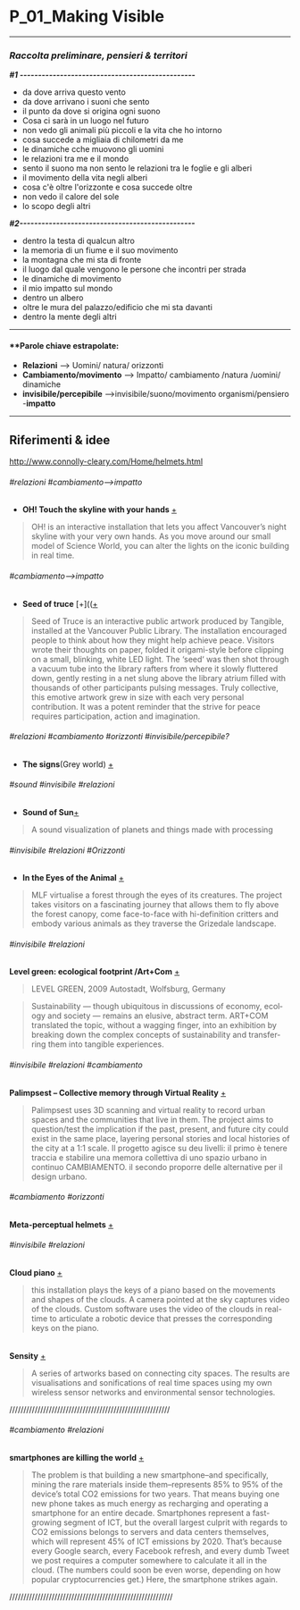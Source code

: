 # P_01_Making Visible
---
### ***Raccolta preliminare, pensieri & territori***

***#1 ------------------------------------------------***
- da dove arriva questo vento
- da dove arrivano i suoni che sento
- il punto da dove si origina ogni suono
- Cosa ci sarà in un luogo nel futuro
- non vedo gli animali più piccoli e la vita che ho intorno
- cosa succede a migliaia di chilometri da me
- le dinamiche cche muovono gli uomini
- le relazioni tra me e il mondo
- sento il suono ma non sento le relazioni tra le foglie e gli alberi
- il movimento della vita negli alberi
- cosa c'è oltre l'orizzonte e cosa succede oltre
- non vedo il  calore del sole
- lo scopo degli altri

***#2------------------------------------------------***
- dentro la testa di qualcun altro
- la memoria di un fiume e il suo movimento
- la montagna che mi sta di fronte
- il luogo dal quale vengono le persone che incontri per strada
- le dinamiche di movimento
- il mio impatto sul mondo
- dentro un albero
- oltre le mura del palazzo/edificio che mi sta davanti
- dentro la mente degli altri




----
#### **Parole chiave estrapolate:

- **Relazioni** --> Uomini/ natura/ orizzonti
- **Cambiamento/movimento** -->  Impatto/ cambiamento /natura /uomini/ dinamiche
- **invisibile/percepibile** -->invisibile/suono/movimento organismi/pensiero
-**impatto**
----

## **Riferimenti & idee**


http://www.connolly-cleary.com/Home/helmets.html

###### #relazioni #cambiamento-->impatto
- **OH!
Touch the skyline with your hands** [+](http://www.tangibleinteraction.com/artworks/oh)
>OH! is an interactive installation that lets you affect Vancouver’s night skyline with your very own hands. As you move around our small model of Science World, you can alter the lights on the iconic building in real time.

###### #cambiamento-->impatto
- **Seed of truce**
[+](([+](http://www.tangibleinteraction.com/artworks/seed-of-truce)
> Seed of Truce is an interactive public artwork produced by Tangible, installed at the Vancouver Public Library.
The installation encouraged people to think about how they might help achieve peace. Visitors wrote their thoughts on paper, folded it origami-style before clipping on a small, blinking, white LED light.
The ‘seed‘ was then shot through a vacuum tube into the library rafters from where it slowly fluttered down, gently resting in a net slung above the library atrium filled with thousands of other participants pulsing messages.
Truly collective, this emotive artwork grew in size with each very personal contribution. It was a potent reminder that the strive for peace requires participation, action and imagination.

###### #relazioni #cambiamento #orizzonti #invisibile/percepibile?
- **The signs**(Grey world) [+](https://vimeo.com/50434125)




###### #sound #invisibile #relazioni
- **Sound of Sun**[+](https://vimeo.com/258459514)
>A sound visualization of planets and things made with processing


###### #invisibile #relazioni #Orizzonti
- **In the Eyes of the Animal** [+](http://www.creativeapplications.net/maxmsp/in-the-eyes-of-the-animal-mlf-virtualise-a-forest-through-the-eyes-of-its-creatures/)
>MLF virtualise a forest through the eyes of its creatures.
The project takes visitors on a fascinating journey that allows them to fly above the forest canopy, come face-to-face with hi-definition critters and embody various animals as they traverse the Grizedale landscape.


###### #invisibile #relazioni
**Level green: ecological footprint /Art+Com** [+](https://artcom.de/en/project/level-green/)
>LEVEL GREEN, 2009
Autostadt, Wolfsburg, Germany

>Sus­tain­abil­ity — though ubiq­ui­tous in dis­cus­sions of econ­omy, ecol­ogy and so­ci­ety — re­mains an elu­sive, ab­stract term. ART+COM trans­lated the topic, with­out a wag­ging fin­ger, into an ex­hi­bi­tion by break­ing down the com­plex con­cepts of sus­tain­abil­ity and trans­fer­ring them into tan­gi­ble ex­pe­ri­ences.

###### #invisibile #relazioni #cambiamento
**Palimpsest – Collective memory through Virtual Reality** [+](http://www.creativeapplications.net/unity-3d/palimpsest-collective-memory-through-virtual-reality/)
> Palimpsest uses 3D scanning and virtual reality to record urban spaces and the communities that live in them. The project aims to question/test the implication if the past, present, and future city could exist in the same place, layering personal stories and local histories of the city at a 1:1 scale.
Il progetto agisce su deu livelli: il primo è tenere traccia e stabilire una memora collettiva di uno spazio urbano in continuo CAMBIAMENTO. il secondo proporre delle alternative per il design urbano.




###### #cambiamento #orizzonti
**Meta-perceptual helmets** [+](http://www.connolly-cleary.com/Home/helmets.html)

###### #invisibile #relazioni
**Cloud piano** [+](http://www.dwbowen.com/cloud-piano/)
>this installation plays the keys of a piano based on the movements and shapes of the clouds. A camera pointed at the sky captures video of the clouds. Custom software uses the video of the clouds in real-time to articulate a robotic device that presses the corresponding keys on the piano.

###### #
**Sensity** [+](http://www.stanza.co.uk/sensity/index.html)
>A series of artworks based on connecting city spaces. The results are visualisations and sonifications of real time spaces using my own wireless sensor networks and environmental sensor technologies.


/////////////////////////////////////////////////////////
###### #cambiamento #relazioni
**smartphones are killing the world** [+](https://www.fastcodesign.com/90165365/smartphones-are-wrecking-the-planet-faster-than-anyone-expected)
>The problem is that building a new smartphone–and specifically, mining the rare materials inside them–represents 85% to 95% of the device’s total CO2 emissions for two years. That means buying one new phone takes as much energy as recharging and operating a smartphone for an entire decade.
Smartphones represent a fast-growing segment of ICT, but the overall largest culprit with regards to CO2 emissions belongs to servers and data centers themselves, which will represent 45% of ICT emissions by 2020. That’s because every Google search, every Facebook refresh, and every dumb Tweet we post requires a computer somewhere to calculate it all in the cloud. (The numbers could soon be even worse, depending on how popular cryptocurrencies get.) Here, the smartphone strikes again.

//////////////////////////////////////////////////////////

